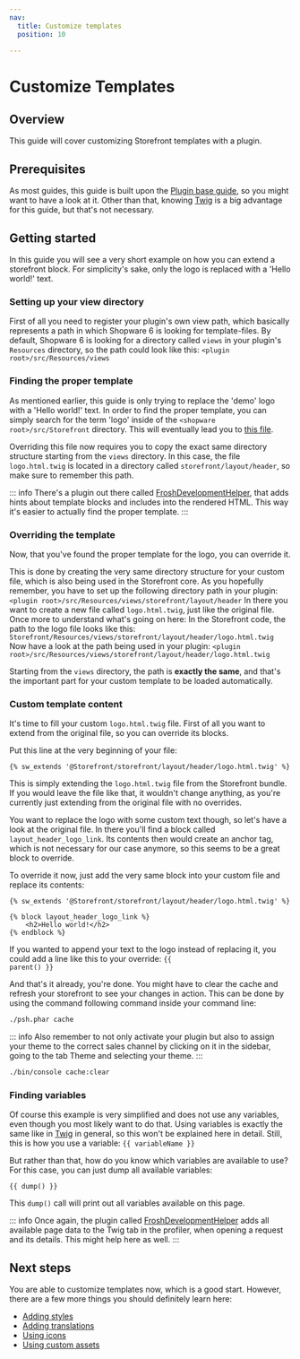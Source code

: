 ```yaml
---
nav:
  title: Customize templates
  position: 10

---
```


# Customize Templates

## Overview

This guide will cover customizing Storefront templates with a plugin.

## Prerequisites

As most guides, this guide is built upon the [Plugin base guide](../plugin-base-guide), so you might want to have a look at it. Other than that, knowing [Twig](https://twig.symfony.com/) is a big advantage for this guide, but that's not necessary.

## Getting started

In this guide you will see a very short example on how you can extend a storefront block. For simplicity's sake, only the logo is replaced with a 'Hello world!' text.

### Setting up your view directory

First of all you need to register your plugin's own view path, which basically represents a path in which Shopware 6 is looking for template-files. By default, Shopware 6 is looking for a directory called `views` in your plugin's `Resources` directory, so the path could look like this: `<plugin root>/src/Resources/views`

### Finding the proper template

As mentioned earlier, this guide is only trying to replace the 'demo' logo with a 'Hello world!' text. In order to find the proper template, you can simply search for the term 'logo' inside of the `<shopware root>/src/Storefront` directory. This will eventually lead you to [this file](https://github.com/shopware/platform/blob/v6.3.4.1/src/Storefront/Resources/views/storefront/layout/header/logo.html.twig).

Overriding this file now requires you to copy the exact same directory structure starting from the `views` directory. In this case, the file `logo.html.twig` is located in a directory called `storefront/layout/header`, so make sure to remember this path.

::: info
There's a plugin out there called [FroshDevelopmentHelper](https://github.com/FriendsOfShopware/FroshDevelopmentHelper), that adds hints about template blocks and includes into the rendered HTML. This way it's easier to actually find the proper template.
:::

### Overriding the template

Now, that you've found the proper template for the logo, you can override it.

This is done by creating the very same directory structure for your custom file, which is also being used in the Storefront core. As you hopefully remember, you have to set up the following directory path in your plugin: `<plugin root>/src/Resources/views/storefront/layout/header` In there you want to create a new file called `logo.html.twig`, just like the original file. Once more to understand what's going on here: In the Storefront code, the path to the logo file looks like this: `Storefront/Resources/views/storefront/layout/header/logo.html.twig` Now have a look at the path being used in your plugin: `<plugin root>/src/Resources/views/storefront/layout/header/logo.html.twig`

Starting from the `views` directory, the path is **exactly the same**, and that's the important part for your custom template to be loaded automatically.

### Custom template content

It's time to fill your custom `logo.html.twig` file. First of all you want to extend from the original file, so you can override its blocks.

Put this line at the very beginning of your file:

```text
{% sw_extends '@Storefront/storefront/layout/header/logo.html.twig' %}
```

This is simply extending the `logo.html.twig` file from the Storefront bundle. If you would leave the file like that, it wouldn't change anything, as you're currently just extending from the original file with no overrides.

You want to replace the logo with some custom text though, so let's have a look at the original file. In there you'll find a block called `layout_header_logo_link`. Its contents then would create an anchor tag, which is not necessary for our case anymore, so this seems to be a great block to override.

To override it now, just add the very same block into your custom file and replace its contents:

```text
{% sw_extends '@Storefront/storefront/layout/header/logo.html.twig' %}

{% block layout_header_logo_link %}
    <h2>Hello world!</h2>
{% endblock %}
```

If you wanted to append your text to the logo instead of replacing it, you could add a line like this to your override: <code v-pre>{{ parent() }}</code>

And that's it already, you're done. You might have to clear the cache and refresh your storefront to see your changes in action. This can be done by using the command following command inside your command line:

<Tabs>
<Tab title="Development template">

```bash
./psh.phar cache
```

</Tab>

::: info
Also remember to not only activate your plugin but also to assign your theme to the correct sales channel by clicking on it in the sidebar, going to the tab Theme and selecting your theme.
:::

<Tab title="Production template">

```bash
./bin/console cache:clear
```

</Tab>
</Tabs>

### Finding variables

Of course this example is very simplified and does not use any variables, even though you most likely want to do that. Using variables is exactly the same like in [Twig](https://twig.symfony.com/doc/3.x/templates.html#variables) in general, so this won't be explained here in detail. Still, this is how you use a variable: `{{ variableName }}`

But rather than that, how do you know which variables are available to use? For this case, you can just dump all available variables:

```text
{{ dump() }}
```

This `dump()` call will print out all variables available on this page.

::: info
Once again, the plugin called [FroshDevelopmentHelper](https://github.com/FriendsOfShopware/FroshDevelopmentHelper) adds all available page data to the Twig tab in the profiler, when opening a request and its details. This might help here as well.
:::

## Next steps

You are able to customize templates now, which is a good start. However, there are a few more things you should definitely learn here:

* [Adding styles](add-custom-styling)
* [Adding translations](add-translations)
* [Using icons](add-icons)
* [Using custom assets](add-custom-assets)
